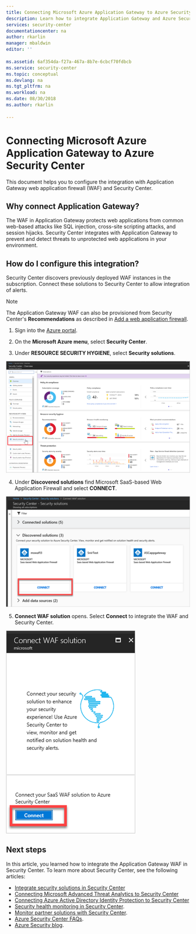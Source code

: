 ```yaml
---
title: Connecting Microsoft Azure Application Gateway to Azure Security Center | Microsoft Docs
description: Learn how to integrate Application Gateway and Azure Security Center to enhance the overall security of your resources.
services: security-center
documentationcenter: na
author: rkarlin
manager: mbaldwin
editor: ''

ms.assetid: 6af354da-f27a-467a-8b7e-6cbcf70fdbcb
ms.service: security-center
ms.topic: conceptual
ms.devlang: na
ms.tgt_pltfrm: na
ms.workload: na
ms.date: 08/30/2018
ms.author: rkarlin

---
```

# Connecting Microsoft Azure Application Gateway to Azure Security Center
This document helps you to configure the integration with Application Gateway web application firewall (WAF) and Security Center.

## Why connect Application Gateway?
The WAF in Application Gateway protects web applications from common web-based attacks like SQL injection, cross-site scripting attacks, and session hijacks. Security Center integrates with Application Gateway to prevent and detect threats to unprotected web applications in your environment.

## How do I configure this integration?
Security Center discovers previously deployed WAF instances in the subscription. Connect these solutions to Security Center to allow integration of alerts.

> [!NOTE]
> The Application Gateway WAF can also be provisioned from Security Center's **Recommendations** as described in [Add a web application firewall](security-center-add-web-application-firewall.md).
>
>

1. Sign into the [Azure portal](https://azure.microsoft.com/features/azure-portal/).

2. On the **Microsoft Azure menu**, select **Security Center**.

3. Under **RESOURCE SECURITY HYGIENE**, select **Security solutions**.

  ![Security Center Overview](./media/security-center-connect-application-gateway/overview.png)

4. Under **Discovered solutions** find Microsoft SaaS-based Web Application Firewall and select **CONNECT**.

  ![Discovered solutions](./media/security-center-connect-application-gateway/connect.png)

5. **Connect WAF solution** opens.  Select **Connect** to integrate the WAF and Security Center.

  ![Connect WAF solution](./media/security-center-connect-application-gateway/waf-solution.png)

## Next steps

In this article, you learned how to integrate the Application Gateway WAF in Security Center. To learn more about Security Center, see the following articles:

* [Integrate security solutions in Security Center](security-center-partner-integration.md)
* [Connecting Microsoft Advanced Threat Analytics to Security Center](security-center-ata-integration.md)
* [Connecting Azure Active Directory Identity Protection to Security Center](security-center-aadip-integration.md)
* [Security health monitoring in Security Center](security-center-monitoring.md).
* [Monitor partner solutions with Security Center](security-center-partner-solutions.md).
* [Azure Security Center FAQs](security-center-faq.md).
* [Azure Security blog](http://blogs.msdn.com/b/azuresecurity/).
